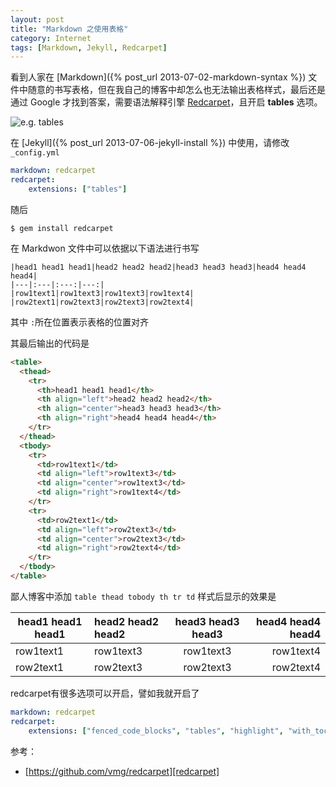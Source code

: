 ```yaml
---
layout: post
title: "Markdown 之使用表格"
category: Internet
tags: [Markdown, Jekyll, Redcarpet]
---
```


看到人家在 [Markdown]({% post_url 2013-07-02-markdown-syntax %}) 文件中随意的书写表格，但在我自己的博客中却怎么也无法输出表格样式，最后还是通过 Google 才找到答案，需要语法解释引擎 [Redcarpet](https://github.com/vmg/redcarpet)，且开启 **tables** 选项。

![e.g. tables](http://cdn.09hd.com/images/2013/10/table.png)

在 [Jekyll]({% post_url 2013-07-06-jekyll-install %}) 中使用，请修改 `_config.yml`

```yaml
markdown: redcarpet
redcarpet:
    extensions: ["tables"]
```

<!-- more -->
随后

    $ gem install redcarpet

在 Markdwon 文件中可以依据以下语法进行书写

```
|head1 head1 head1|head2 head2 head2|head3 head3 head3|head4 head4 head4|
|---|:---|:---:|---:|
|row1text1|row1text3|row1text3|row1text4|
|row2text1|row2text3|row2text3|row2text4|
```

其中 `:`所在位置表示表格的位置对齐

其最后输出的代码是

```html
<table>
  <thead>
    <tr>
      <th>head1 head1 head1</th>
      <th align="left">head2 head2 head2</th>
      <th align="center">head3 head3 head3</th>
      <th align="right">head4 head4 head4</th>
    </tr>
  </thead>
  <tbody>
    <tr>
      <td>row1text1</td>
      <td align="left">row1text3</td>
      <td align="center">row1text3</td>
      <td align="right">row1text4</td>
    </tr>
    <tr>
      <td>row2text1</td>
      <td align="left">row2text3</td>
      <td align="center">row2text3</td>
      <td align="right">row2text4</td>
    </tr>
  </tbody>
</table>
```

鄙人博客中添加 `table thead tobody th tr td` 样式后显示的效果是

|head1 head1 head1|head2 head2 head2|head3 head3 head3|head4 head4 head4|
|---|:---|:---:|---:|
|row1text1|row1text3|row1text3|row1text4|
|row2text1|row2text3|row2text3|row2text4|

redcarpet有很多选项可以开启，譬如我就开启了

```yaml
markdown: redcarpet
redcarpet: 
    extensions: ["fenced_code_blocks", "tables", "highlight", "with_toc_data", "strikethrough", "underline"]
```

参考：

- [https://github.com/vmg/redcarpet][redcarpet]

[redcarpet]: https://github.com/vmg/redcarpet
